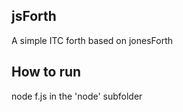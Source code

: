 jsForth
-------

A simple ITC forth based on jonesForth

How to run
----------
node f.js in the 'node' subfolder
